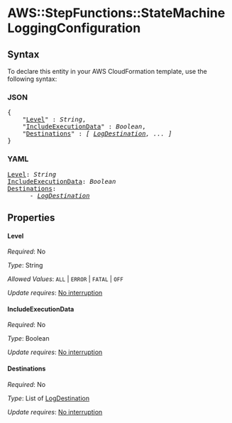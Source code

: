 # AWS::StepFunctions::StateMachine LoggingConfiguration

## Syntax

To declare this entity in your AWS CloudFormation template, use the following syntax:

### JSON

<pre>
{
    "<a href="#level" title="Level">Level</a>" : <i>String</i>,
    "<a href="#includeexecutiondata" title="IncludeExecutionData">IncludeExecutionData</a>" : <i>Boolean</i>,
    "<a href="#destinations" title="Destinations">Destinations</a>" : <i>[ <a href="logdestination.md">LogDestination</a>, ... ]</i>
}
</pre>

### YAML

<pre>
<a href="#level" title="Level">Level</a>: <i>String</i>
<a href="#includeexecutiondata" title="IncludeExecutionData">IncludeExecutionData</a>: <i>Boolean</i>
<a href="#destinations" title="Destinations">Destinations</a>: <i>
      - <a href="logdestination.md">LogDestination</a></i>
</pre>

## Properties

#### Level

_Required_: No

_Type_: String

_Allowed Values_: <code>ALL</code> | <code>ERROR</code> | <code>FATAL</code> | <code>OFF</code>

_Update requires_: [No interruption](https://docs.aws.amazon.com/AWSCloudFormation/latest/UserGuide/using-cfn-updating-stacks-update-behaviors.html#update-no-interrupt)

#### IncludeExecutionData

_Required_: No

_Type_: Boolean

_Update requires_: [No interruption](https://docs.aws.amazon.com/AWSCloudFormation/latest/UserGuide/using-cfn-updating-stacks-update-behaviors.html#update-no-interrupt)

#### Destinations

_Required_: No

_Type_: List of <a href="logdestination.md">LogDestination</a>

_Update requires_: [No interruption](https://docs.aws.amazon.com/AWSCloudFormation/latest/UserGuide/using-cfn-updating-stacks-update-behaviors.html#update-no-interrupt)

